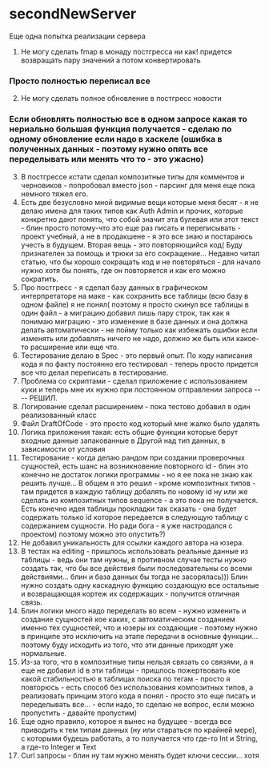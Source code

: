 # secondNewServer
Еще одна попытка реализации сервера

1. Не могу сделать fmap в монаду постгресса ни как! придется возвращать пару значений а потом конвертировать
### Просто полностью переписал все 
2. Не могу сделать полное обновление в постгресс новости  
### Если обновлять полностью все в одном запросе какая то нериально большая функция получается - сделаю по одному обновление если надо в хаскеле (ошибка в полученных данных - поэтому нужно опять все переделывать или менять что то - это ужасно)
3. В постгрессе кстати сделал композитные типы для комментов и черновиков - попробовал вместо  json - парсинг для меня еще пока немного тяжел его.
4. Есть две безусловно мной видимые вещи которые меня бесят - я не делаю имена для таких типов как Auth Admin и прочих, которые конкретно дают понять, что собой значит эта булевая или этот текст - блин просто потому-что это еще раз писать и переписывать -  проект учебный, а не в продакшене - я это все знаю и постараюсь учесть в будущем. Вторая вещь - это повторяющийся код( Буду признателен за помощь и трюки за его сокращение... Недавно читал статью, что бы хорошо сокращать код и не повторяться - для начало нужно хотя бы понять, где он повторяется и как его можно сократить.
5. Про постгресс - я сделал базу данных в графическом интерпретаторе на маке - как сохранить все таблицы (всю базу в одном файле) я не понял( поэтому я просто скинул все таблицы в один файл - а миграцию добавил лишь пару строк, так как я понимаю миграцию - это изменение в базе данных и она должна делать автоматически - не пойму только как избежать ошибки если изменять или добавлять ничего не надо, должно же быть или какое-то расширение или еще что.
6. Тестирование делаю в Spec - это первый опыт. По ходу написания кода я по факту постоянно его тестировал - теперь просто придется все что делал переписать в тестирование.
7. Проблема со скриптами - сделал приложение с использованием куки и теперь мне их нужно при постоянном отправлении запроса ---- РЕШИЛ.
8. Логирование сделал расширением - пока тестово добавил в один реализованный класс
9. Файл DraftOfCode - это просто код который мне жалко было удалять
10. Логика приложения такая: есть общие функции которые берут входные данные запакованные в Другой над тип данных, в зависимости от условия
11. Тестирование - когда делаю рандом при создании проверочных сущностей, есть шанс на возникновение повторного  id - блин это конечно не достаток логики программы - но я ее пока не знаю как решить лучше... В общем я это решил - кроме композитных типов - там придется в каждую таблицу добалять по новому id  ну или же сделать из композитных типов sequence - а это пока не получается.
Есть конечно идея таблицы прокладки так сказать - она будет содержать только id которое передается в следующую таблицу с содержанием сущности. Но ради бога - я уже настродался с проектом) поэтому можно это опустить?)
12. Не добавил уникальность для ссылки каждого автора на юзера.
13. В тестах на editing - пришлось использовать реальные данные из таблицы - ведь они там нужны, в противном случае тесты нужно создать так, что бы все действия были последовательны со всеми действиями... блин и база данных бы тогда не засорялась))) Блин нужно создать одну каскадную функцию создающую все остальные и возвращающая кортеж их содержащих - получится отличная связь.
14. Блин логики много надо переделать во всем -  нужно изменить и создание сущностей кое каких, с автоматическим созданием именно тех сущностей, что и юзеры их создающие - поэтому нужно в принципе это исключить на этапе передачи в основные функции... поэтому буду исходить из того, что эти данные приходят уже нормальные.
15. Из-за того, что в композитные типы нельзя связать со связями, а я еще не добавил id в эти таблицы - пришлось пожертвовать кое какой стабильностью в таблицах поиска по тегам - просто я повторюсь - есть способ без использования композитных типов, а реализовать принцим этого кода я понял - просто это еще писать и переделывать все... - если надо, то сделаю не вопрос, если можно пропустить - давайте пропустим)
16. Еще одно правило, которое я вынес на будущее - всегда все приводить к тем типам данных (ну или стараться по крайней мере), с которыми будешь работать, а то получается что где-то Int и String, а где-то Integer и Text
17. Curl запросы - блин ну там нужно менять будет ключи сессии... хотя

